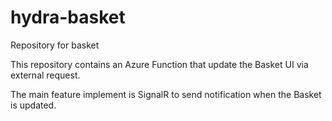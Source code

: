 # hydra-basket
Repository for basket

This repository contains an Azure Function that update the Basket UI via external request.

The main feature implement is SignalR to send notification when the Basket is updated.
